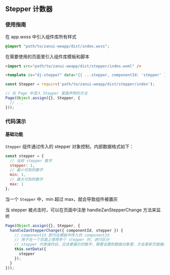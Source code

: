 ## Stepper 计数器

### 使用指南
在 app.wxss 中引入组件库所有样式
```css
@import "path/to/zanui-weapp/dist/index.wxss";
```

在需要使用的页面里引入组件库模板和脚本
```html
<import src="path/to/zanui-weapp/dist/stepper/index.wxml" />

<template is="dj-stepper" data="{{ ...stepper, componentId: 'stepper' }}"></template>
```
```js
const Stepper = require('path/to/zanui-weapp/dist/stepper/index');

// 在 Page 中混入 Stepper 里面声明的方法
Page(Object.assign({}, Stepper, {
  // ...
}));
```

### 代码演示
#### 基础功能
`Stepper` 组件通过传入的 stepper 对象控制，内部数据格式如下：
```js
const stepper = {
  // 当前 stepper 数字
  stepper: 1,
  // 最小可到的数字
  min: 1,
  // 最大可到的数字
  max: 1
};
```

当一个 `Stepper` 中，min 超过 max，就会导致组件被置灰

当 stepper 被点击时，可以在页面中注册 handleZanStepperChange 方法来监听
```js
Page(Object.assign({}, Stepper, {
  handleZanStepperChange({ componentId, stepper }) {
    // componentId 即为在模板中传入的 componentId
    // 用于在一个页面上使用多个 stepper 时，进行区分
    // stepper 代表操作后，应该要展示的数字，需要设置到数据对象里，才会更新页面展示
    this.setData({
      stepper
    });
  }
}));
```
